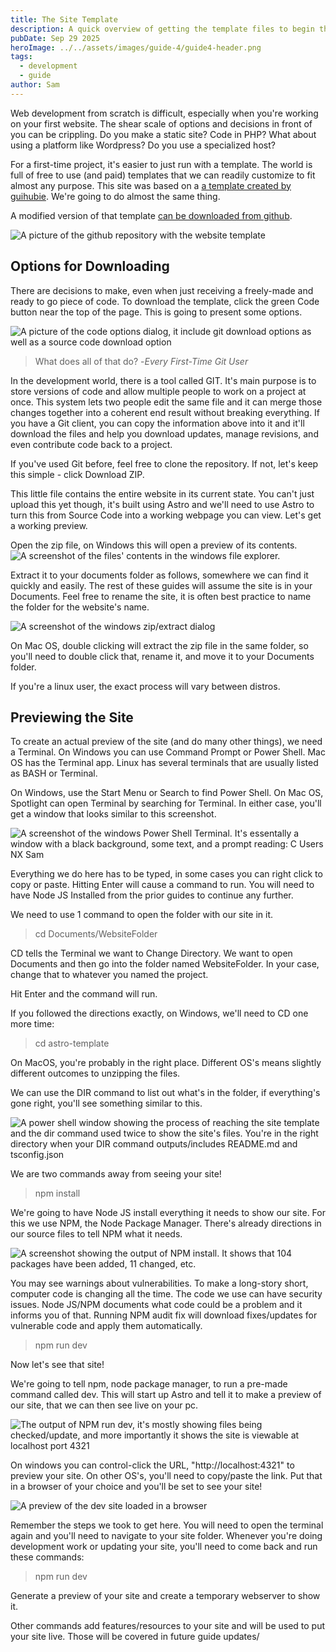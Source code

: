 ```yaml
---
title: The Site Template
description: A quick overview of getting the template files to begin the project.
pubDate: Sep 29 2025
heroImage: ../../assets/images/guide-4/guide4-header.png
tags:
  - development
  - guide
author: Sam
---
```

Web development from scratch is difficult, especially when you're working on your first website. The shear scale of options and decisions in front of you can be crippling. Do you make a static site? Code in PHP? What about using a platform like Wordpress? Do you use a specialized host?

For a first-time project, it's easier to just run with a template. The world is full of free to use (and paid) templates that we can readily customize to fit almost any purpose. This site was based on a [a template created by guihubie](https://github.com/guihubie/free-astro-template). We're going to do almost the same thing.

A modified version of that template [can be downloaded from github](https://github.com/guihubie/free-astro-template). 

![A picture of the github repository with the website template](../../assets/images/guide-2/github-download.png)

## Options for Downloading

There are decisions to make, even when just receiving a freely-made and ready to go piece of code. To download the template, click the green Code button near the top of the page. This is going to present some options.

![A picture of the code options dialog, it include git download options as well as a source code download option](../../assets/images/guide-2/download-options.png)

>What does all of that do?
>-<cite>Every First-Time Git User</cite>

In the development world, there is a tool called GIT. It's main purpose is to store versions of code and allow multiple people to work on a project at once. This system lets two people edit the same file and it can merge those changes together into a coherent end result without breaking everything. If you have a Git client, you can copy the information above into it and it'll download the files and help you download updates, manage revisions, and even contribute code back to a project.

If you've used Git before, feel free to clone the repository. If not, let's keep this simple - click Download ZIP.

This little file contains the entire website in its current state. You can't just upload this yet though, it's built using Astro and we'll need to use Astro to turn this from Source Code into a working webpage you can view. Let's get a working preview.

Open the zip file, on Windows this will open a preview of its contents.
![A screenshot of the files' contents in the windows file explorer.](../../assets/images/guide-2/template-unzip-1.png)

Extract it to your documents folder as follows, somewhere we can find it quickly and easily. The rest of these guides will assume the site is in your Documents. Feel free to rename the site, it is often best practice to name the folder for the website's name.

![A screenshot of the windows zip/extract dialog](../../assets/images/guide-2/template-unzip-2.png)

On Mac OS, double clicking will extract the zip file in the same folder, so you'll need to double click that, rename it, and move it to your Documents folder.

If you're a linux user, the exact process will vary between distros.

## Previewing the Site

To create an actual preview of the site (and do many other things), we need a Terminal. On Windows you can use Command Prompt or Power Shell. Mac OS has the Terminal app. Linux has several terminals that are usually listed as BASH or Terminal.

On Windows, use the Start Menu or Search to find Power Shell. On Mac OS, Spotlight can open Terminal by searching for Terminal. In either case, you'll get a window that looks similar to this screenshot.

![A screenshot of the windows Power Shell Terminal. It's essentally a window with a black background, some text, and a prompt reading: C Users NX Sam](../../assets/images/guide-2/terminal.png)

Everything we do here has to be typed, in some cases you can right click to copy or paste. Hitting Enter will cause a command to run. You will need to have Node JS Installed from the prior guides to continue any further.

We need to use 1 command to open the folder with our site in it.

> cd Documents/WebsiteFolder

CD tells the Terminal we want to Change Directory. We want to open Documents and then go into the folder named WebsiteFolder. In your case, change that to whatever you named the project. 

Hit Enter and the command will run.

If you followed the directions exactly, on Windows, we'll need to CD one more time:

> cd astro-template

On MacOS, you're probably in the right place. Different OS's means slightly different outcomes to unzipping the files.

We can use the DIR command to list out what's in the folder, if everything's gone right, you'll see something similar to this.

![A power shell window showing the process of reaching the site template and the dir command used twice to show the site's files. You're in the right directory when your DIR command outputs/includes README.md and tsconfig.json ](../../assets/images/guide-2/terminal-directory.png)

We are two commands away from seeing your site!

> npm install

We're going to have Node JS install everything it needs to show our site. For this we use NPM, the Node Package Manager. There's already directions in our source files to tell NPM what it needs.

![A screenshot showing the output of NPM install. It shows that 104 packages have been added, 11 changed, etc.](../../assets/images/guide-2/npm-install.png)

You may see warnings about vulnerabilities. To make a long-story short, computer code is changing all the time. The code we use can have security issues. Node JS/NPM documents what code could be a problem and it informs you of that. Running NPM audit fix will download fixes/updates for vulnerable code and apply them automatically.

> npm run dev

Now let's see that site!

We're going to tell npm, node package manager, to run a pre-made command called dev. This will start up Astro and tell it to make a preview of our site, that we can then see live on your pc. 

![The output of NPM run dev, it's mostly showing files being checked/update, and more importantly it shows the site is viewable at localhost port 4321](../../assets/images/guide-2/npm-run-dev.png)

On windows you can control-click the URL, "http://localhost:4321" to preview your site. On other OS's, you'll need to copy/paste the link. Put that in a browser of your choice and you'll be set to see your site!

![A preview of the dev site loaded in a browser](../../assets/images/guide-2/site.png)

Remember the steps we took to get here. You will need to open the terminal again and you'll need to navigate to your site folder. Whenever you're doing development work or updating your site, you'll need to come back and run these commands:

>npm run dev

Generate a preview of your site and create a temporary webserver to show it.

Other commands add features/resources to your site and will be used to put your site live. Those will be covered in future guide updates/
